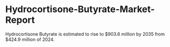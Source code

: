 # Hydrocortisone-Butyrate-Market-Report
Hydrocortisone Butyrate is estimated to rise to $903.6 million by 2035 from $424.9 million of 2024.
